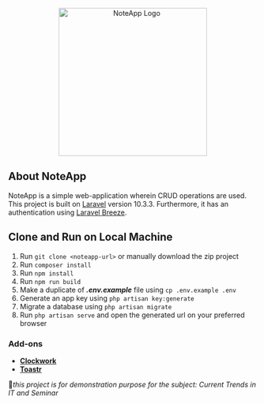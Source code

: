 <p align="center"><a href="https://github.com/xclvry21/NoteApp" target="_blank"><img src="https://user-images.githubusercontent.com/70315480/225284017-9b37a720-e61e-4323-9c19-96535578c015.png" width="300" alt="NoteApp Logo"></a></p>

## About NoteApp
NoteApp is a simple web-application wherein CRUD operations are used. This project is built on [Laravel](https://laravel.com) version 10.3.3. Furthermore, it has an authentication using [Laravel Breeze](https://laravel.com/docs/10.x/starter-kits).

## Clone and Run on Local Machine
1. Run `git clone <noteapp-url>` or manually download the zip project
2. Run `composer install`
3. Run `npm install`
4. Run `npm run build`
5. Make a duplicate of ___.env.example___ file using `cp .env.example .env`
6. Generate an app key using `php artisan key:generate`
7. Migrate a database using `php artisan migrate`
8. Run `php artisan serve` and open the generated url on your preferred browser

### Add-ons
- **[Clockwork](https://github.com/itsgoingd/clockwork)**
- **[Toastr](https://github.com/yoeunes/toastr)**

:pushpin:_this project is for demonstration purpose for the subject: Current Trends in IT and Seminar_

